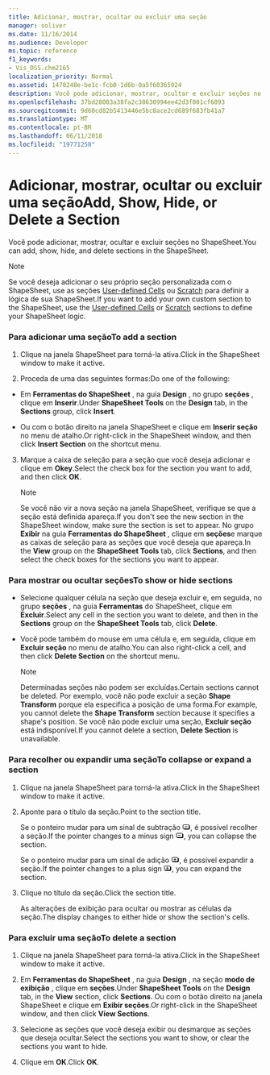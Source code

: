 ```yaml
---
title: Adicionar, mostrar, ocultar ou excluir uma seção
manager: soliver
ms.date: 11/16/2014
ms.audience: Developer
ms.topic: reference
f1_keywords:
- Vis_DSS.chm2165
localization_priority: Normal
ms.assetid: 1470248e-be1c-fcb0-1d6b-0a5f60365924
description: Você pode adicionar, mostrar, ocultar e excluir seções no ShapeSheet.
ms.openlocfilehash: 37bd28083a38fa2c38630994ee42d3f001cf6893
ms.sourcegitcommit: 9d60cd82b5413446e5bc8ace2cd689f683fb41a7
ms.translationtype: MT
ms.contentlocale: pt-BR
ms.lasthandoff: 06/11/2018
ms.locfileid: "19771258"
---
```

# <a name="add-show-hide-or-delete-a-section"></a><span data-ttu-id="2078f-103">Adicionar, mostrar, ocultar ou excluir uma seção</span><span class="sxs-lookup"><span data-stu-id="2078f-103">Add, Show, Hide, or Delete a Section</span></span>

<span data-ttu-id="2078f-104">Você pode adicionar, mostrar, ocultar e excluir seções no ShapeSheet.</span><span class="sxs-lookup"><span data-stu-id="2078f-104">You can add, show, hide, and delete sections in the ShapeSheet.</span></span>
  
> [!NOTE]
> <span data-ttu-id="2078f-105">Se você deseja adicionar o seu próprio seção personalizada com o ShapeSheet, use as seções [User-defined Cells](user-defined-cells-section.md) ou [Scratch](scratch-section.md) para definir a lógica de sua ShapeSheet.</span><span class="sxs-lookup"><span data-stu-id="2078f-105">If you want to add your own custom section to the ShapeSheet, use the [User-defined Cells](user-defined-cells-section.md) or [Scratch](scratch-section.md) sections to define your ShapeSheet logic.</span></span> 
  
### <a name="to-add-a-section"></a><span data-ttu-id="2078f-106">Para adicionar uma seção</span><span class="sxs-lookup"><span data-stu-id="2078f-106">To add a section</span></span>

1. <span data-ttu-id="2078f-107">Clique na janela ShapeSheet para torná-la ativa.</span><span class="sxs-lookup"><span data-stu-id="2078f-107">Click in the ShapeSheet window to make it active.</span></span>
    
2. <span data-ttu-id="2078f-108">Proceda de uma das seguintes formas:</span><span class="sxs-lookup"><span data-stu-id="2078f-108">Do one of the following:</span></span>
    
  - <span data-ttu-id="2078f-109">Em **Ferramentas do ShapeSheet** , na guia **Design** , no grupo **seções** , clique em **Inserir**.</span><span class="sxs-lookup"><span data-stu-id="2078f-109">Under **ShapeSheet Tools** on the **Design** tab, in the **Sections** group, click **Insert**.</span></span>
    
  - <span data-ttu-id="2078f-110">Ou com o botão direito na janela ShapeSheet e clique em **Inserir seção** no menu de atalho.</span><span class="sxs-lookup"><span data-stu-id="2078f-110">Or right-click in the ShapeSheet window, and then click **Insert Section** on the shortcut menu.</span></span> 
    
3. <span data-ttu-id="2078f-111">Marque a caixa de seleção para a seção que você deseja adicionar e clique em **Okey**.</span><span class="sxs-lookup"><span data-stu-id="2078f-111">Select the check box for the section you want to add, and then click **OK**.</span></span>
    
    > [!NOTE]
    >  <span data-ttu-id="2078f-112">Se você não vir a nova seção na janela ShapeSheet, verifique se que a seção está definida apareça.</span><span class="sxs-lookup"><span data-stu-id="2078f-112">If you don't see the new section in the ShapeSheet window, make sure the section is set to appear.</span></span> <span data-ttu-id="2078f-113">No grupo **Exibir** na guia **Ferramentas do ShapeSheet** , clique em **seções**e marque as caixas de seleção para as seções que você deseja que apareça.</span><span class="sxs-lookup"><span data-stu-id="2078f-113">In the **View** group on the **ShapeSheet Tools** tab, click **Sections**, and then select the check boxes for the sections you want to appear.</span></span> 
  
### <a name="to-show-or-hide-sections"></a><span data-ttu-id="2078f-114">Para mostrar ou ocultar seções</span><span class="sxs-lookup"><span data-stu-id="2078f-114">To show or hide sections</span></span>

- <span data-ttu-id="2078f-115">Selecione qualquer célula na seção que deseja excluir e, em seguida, no grupo **seções** , na guia **Ferramentas** do ShapeSheet, clique em **Excluir**.</span><span class="sxs-lookup"><span data-stu-id="2078f-115">Select any cell in the section you want to delete, and then in the **Sections** group on the **ShapeSheet Tools** tab, click **Delete**.</span></span>
    
- <span data-ttu-id="2078f-116">Você pode também do mouse em uma célula e, em seguida, clique em **Excluir seção** no menu de atalho.</span><span class="sxs-lookup"><span data-stu-id="2078f-116">You can also right-click a cell, and then click **Delete Section** on the shortcut menu.</span></span> 
    
    > [!NOTE]
    >  <span data-ttu-id="2078f-117">Determinadas seções não podem ser excluídas.</span><span class="sxs-lookup"><span data-stu-id="2078f-117">Certain sections cannot be deleted.</span></span> <span data-ttu-id="2078f-118">Por exemplo, você não pode excluir a seção **Shape Transform** porque ela especifica a posição de uma forma.</span><span class="sxs-lookup"><span data-stu-id="2078f-118">For example, you cannot delete the **Shape Transform** section because it specifies a shape's position.</span></span> <span data-ttu-id="2078f-119">Se você não pode excluir uma seção, **Excluir seção** está indisponível.</span><span class="sxs-lookup"><span data-stu-id="2078f-119">If you cannot delete a section, **Delete Section** is unavailable.</span></span> 
  
### <a name="to-collapse-or-expand-a-section"></a><span data-ttu-id="2078f-120">Para recolher ou expandir uma seção</span><span class="sxs-lookup"><span data-stu-id="2078f-120">To collapse or expand a section</span></span>

1. <span data-ttu-id="2078f-121">Clique na janela ShapeSheet para torná-la ativa.</span><span class="sxs-lookup"><span data-stu-id="2078f-121">Click in the ShapeSheet window to make it active.</span></span>
    
2. <span data-ttu-id="2078f-122">Aponte para o título da seção.</span><span class="sxs-lookup"><span data-stu-id="2078f-122">Point to the section title.</span></span>
    
    <span data-ttu-id="2078f-123">Se o ponteiro mudar para um sinal de subtração ![](media/IC_SSMinus_ZA07645855.gif), é possível recolher a seção.</span><span class="sxs-lookup"><span data-stu-id="2078f-123">If the pointer changes to a minus sign ![](media/IC_SSMinus_ZA07645855.gif), you can collapse the section.</span></span>
    
    <span data-ttu-id="2078f-124">Se o ponteiro mudar para um sinal de adição ![](media/IC_SSPlus_ZA07645856.gif), é possível expandir a seção.</span><span class="sxs-lookup"><span data-stu-id="2078f-124">If the pointer changes to a plus sign ![](media/IC_SSPlus_ZA07645856.gif), you can expand the section.</span></span>
    
3. <span data-ttu-id="2078f-125">Clique no título da seção.</span><span class="sxs-lookup"><span data-stu-id="2078f-125">Click the section title.</span></span>
    
    <span data-ttu-id="2078f-126">As alterações de exibição para ocultar ou mostrar as células da seção.</span><span class="sxs-lookup"><span data-stu-id="2078f-126">The display changes to either hide or show the section's cells.</span></span>
    
### <a name="to-delete-a-section"></a><span data-ttu-id="2078f-127">Para excluir uma seção</span><span class="sxs-lookup"><span data-stu-id="2078f-127">To delete a section</span></span>

1. <span data-ttu-id="2078f-128">Clique na janela ShapeSheet para torná-la ativa.</span><span class="sxs-lookup"><span data-stu-id="2078f-128">Click in the ShapeSheet window to make it active.</span></span>
    
2. <span data-ttu-id="2078f-129">Em **Ferramentas do ShapeSheet** , na guia **Design** , na seção **modo de exibição** , clique em **seções**.</span><span class="sxs-lookup"><span data-stu-id="2078f-129">Under **ShapeSheet Tools** on the **Design** tab, in the **View** section, click **Sections**.</span></span> <span data-ttu-id="2078f-130">Ou com o botão direito na janela ShapeSheet e clique em **Exibir seções**.</span><span class="sxs-lookup"><span data-stu-id="2078f-130">Or right-click in the ShapeSheet window, and then click **View Sections**.</span></span>
    
3. <span data-ttu-id="2078f-131">Selecione as seções que você deseja exibir ou desmarque as seções que deseja ocultar.</span><span class="sxs-lookup"><span data-stu-id="2078f-131">Select the sections you want to show, or clear the sections you want to hide.</span></span>
    
4. <span data-ttu-id="2078f-132">Clique em **OK**.</span><span class="sxs-lookup"><span data-stu-id="2078f-132">Click **OK**.</span></span>
    

